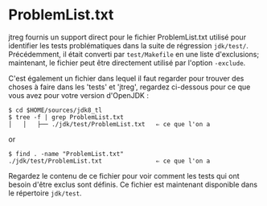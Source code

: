 # ProblemList.txt

jtreg fournis un support direct pour le fichier ProblemList.txt utilisé pour identifier les tests problématiques dans la suite de régression ```jdk/test/```. Précédemment, il était converti par ```test/Makefile``` en une liste d'exclusions; maintenant, le fichier peut être directement utilisé par l'option ```-exclude```.

C'est également un fichier dans lequel il faut regarder pour trouver des choses à faire dans les 'tests' et 'jtreg', regardez ci-dessous pour ce que vous avez pour votre version d'OpenJDK :

```
$ cd $HOME/sources/jdk8_tl
$ tree -f | grep ProblemList.txt
│   │   ├── ./jdk/test/ProblemList.txt   ⇐ ce que l'on a
```

or 

```
$ find . -name "ProblemList.txt"
./jdk/test/ProblemList.txt               ⇐ ce que l'on a
```

Regardez le contenu de ce fichier pour voir comment les tests qui ont besoin d'être exclus sont définis. Ce fichier est maintenant disponible dans le répertoire ```jdk/test```.

